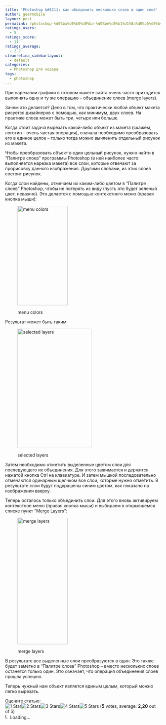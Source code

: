 ```yaml
---
title: 'Photoshop &#8211; как объединить несколько слоев в один слой'
author: gearmobile
layout: post
permalink: /photoshop-%d0%ba%d0%b0%d0%ba-%d0%be%d0%b1%d1%8a%d0%b5%d0%b4%d0%b8%d0%bd%d0%b8%d1%82%d1%8c-%d0%bd%d0%b5%d1%81%d0%ba%d0%be%d0%bb%d1%8c%d0%ba%d0%be-%d1%81%d0%bb%d0%be%d0%b5%d0%b2-%d0%b2-%d0%be%d0%b4/
ratings_users:
  - 5
ratings_score:
  - 11
ratings_average:
  - 2.2
cleanretina_sidebarlayout:
  - default
categories:
  - Photoshop для кодера
tags:
  - photoshop
---
```

При нарезании графики в готовом макете сайта очень часто приходится выполнять одну и ту же операцию &#8211; объединение слоев (merge layers).

Зачем это делается? Дело в том, что практически любой объект макета рисуется дизайнеров с помощью, как минимум, двух слоев. На практике слоев может быть три, четыре или больше.

Когда стоит задача вырезать какой-либо объект из макета (скажем, логотип &#8211; очень частая операция), сначала необходимо преобразовать его в единое целое &#8211; только тогда можно вычленить отдельный рисунок из макета.

Чтобы преобразовать объект в один цельный рисунок, нужно найти в &#8220;Палитре слоев&#8221; программы Photoshop (в ней наиболее часто выполняется нарезка макета) все слои, которые отвечают за прорисовку данного изображения. Другими словами, из этих слоев состоит рисунок.

Когда слои найдены, отмечаем их каким-либо цветом в &#8220;Палитре слоев&#8221; Photoshop, чтобы не потерять из виду (пусть это будет зеленый цвет, неважно). Это делается с помощью контекстного меню (правая кнопка мыши):<figure id="attachment_317" style="width: 162px;" class="wp-caption aligncenter">

[<img src="http://localhost:7788/third/wp-content/uploads/2013/11/menu_colors.png" alt="menu colors" width="162" height="322" class="size-full wp-image-317" />][1]<figcaption class="wp-caption-text">menu colors</figcaption></figure> 

Результат может быть таким:<figure id="attachment_318" style="width: 239px;" class="wp-caption aligncenter">

[<img src="http://localhost:7788/third/wp-content/uploads/2013/11/selected_layers.png" alt="selected layers" width="239" height="387" class="size-full wp-image-318" />][2]<figcaption class="wp-caption-text">selected layers</figcaption></figure> 

Затем необходимо отметить выделенные цветом слои для последующего их объединения. Для этого зажимается и держится нажатой кнопка Ctrl на клавиатуре. И затем мышкой последовательно отмечаются одинарным щелчком все слои, которые нужно отметить. В результате слои будут подкрашены синим цветом, как показано на изображении вверху.

Теперь осталось только объединить слои. Для этого вновь активируем контекстное меню (правая кнопка мыши) и выбираем в открывшемся списке пункт &#8220;Merge Layers&#8221;:<figure id="attachment_319" style="width: 162px;" class="wp-caption aligncenter">

[<img src="http://localhost:7788/third/wp-content/uploads/2013/11/merge_layers.png" alt="merge layers" width="162" height="410" class="size-full wp-image-319" />][3]<figcaption class="wp-caption-text">merge layers</figcaption></figure> 

В результате все выделенные слои преобразуются в один. Это также будет заметно в &#8220;Палитре слоев&#8221; Photoshop &#8211; вместо нескольких слоев останется только один. Это означает, что операция объединения слоев прошла успешно.

Теперь нужный нам объект является единым целым, который можно легко вырезать.

Оцените статью:  
<span id="post-ratings-316" class="post-ratings" data-nonce="6c2136c1dd"><img id="rating_316_1" src="http://localhost:7788/third/wp-content/plugins/wp-postratings/images/stars_crystal/rating_on.gif" alt="1 Star" title="1 Star" onmouseover="current_rating(316, 1, '1 Star');" onmouseout="ratings_off(2.2, 0, 0);" onclick="rate_post();" onkeypress="rate_post();" style="cursor: pointer; border: 0px;" /><img id="rating_316_2" src="http://localhost:7788/third/wp-content/plugins/wp-postratings/images/stars_crystal/rating_on.gif" alt="2 Stars" title="2 Stars" onmouseover="current_rating(316, 2, '2 Stars');" onmouseout="ratings_off(2.2, 0, 0);" onclick="rate_post();" onkeypress="rate_post();" style="cursor: pointer; border: 0px;" /><img id="rating_316_3" src="http://localhost:7788/third/wp-content/plugins/wp-postratings/images/stars_crystal/rating_off.gif" alt="3 Stars" title="3 Stars" onmouseover="current_rating(316, 3, '3 Stars');" onmouseout="ratings_off(2.2, 0, 0);" onclick="rate_post();" onkeypress="rate_post();" style="cursor: pointer; border: 0px;" /><img id="rating_316_4" src="http://localhost:7788/third/wp-content/plugins/wp-postratings/images/stars_crystal/rating_off.gif" alt="4 Stars" title="4 Stars" onmouseover="current_rating(316, 4, '4 Stars');" onmouseout="ratings_off(2.2, 0, 0);" onclick="rate_post();" onkeypress="rate_post();" style="cursor: pointer; border: 0px;" /><img id="rating_316_5" src="http://localhost:7788/third/wp-content/plugins/wp-postratings/images/stars_crystal/rating_off.gif" alt="5 Stars" title="5 Stars" onmouseover="current_rating(316, 5, '5 Stars');" onmouseout="ratings_off(2.2, 0, 0);" onclick="rate_post();" onkeypress="rate_post();" style="cursor: pointer; border: 0px;" /> (<strong>5</strong> votes, average: <strong>2,20</strong> out of 5)<br /><span class="post-ratings-text" id="ratings_316_text"></span></span><span id="post-ratings-316-loading" class="post-ratings-loading"> <img src="http://localhost:7788/third/wp-content/plugins/wp-postratings/images/loading.gif" width="16" height="16" alt="Loading..." title="Loading..." class="post-ratings-image" />Loading...</span>

 [1]: http://localhost:7788/third/wp-content/uploads/2013/11/menu_colors.png
 [2]: http://localhost:7788/third/wp-content/uploads/2013/11/selected_layers.png
 [3]: http://localhost:7788/third/wp-content/uploads/2013/11/merge_layers.png
